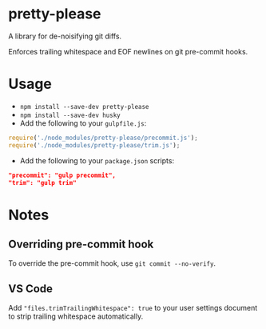 # pretty-please

A library for de-noisifying git diffs.

Enforces trailing whitespace and EOF newlines on git pre-commit hooks.

# Usage

- `npm install --save-dev pretty-please`
- `npm install --save-dev husky`
- Add the following to your `gulpfile.js`:
```javascript
require('./node_modules/pretty-please/precommit.js');
require('./node_modules/pretty-please/trim.js');
```
- Add the following to your `package.json` scripts:
```json
"precommit": "gulp precommit",
"trim": "gulp trim"
```

# Notes
## Overriding pre-commit hook
To override the pre-commit hook, use `git commit --no-verify`.

## VS Code
Add `"files.trimTrailingWhitespace": true` to your user settings document to strip trailing whitespace automatically.
